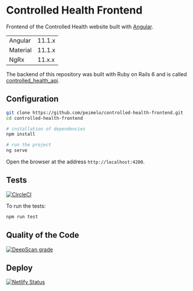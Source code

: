 # Controlled Health Frontend

Frontend of the Controlled Health website built with [Angular](https://angular.io).

<table>
  <tr>
    <td>Angular</td>
    <td>
      11.1.x
    </td>
  </tr>
  <tr>
    <td>Material</td>
    <td>
      11.1.x
    </td>
  </tr>
  <tr>
    <td>NgRx</td>
    <td>
      11.x.x
    </td>
  </tr>
</table>

The backend of this repository was built with Ruby on Rails 6 and is called [controlled_health_api](https://github.com/peimelo/controlled_health_api).

## Configuration

```bash
git clone https://github.com/peimelo/controlled-health-frontend.git
cd controlled-health-frontend

# installation of dependencies
npm install

# run the project
ng serve
```

Open the browser at the address `http://localhost:4200`.

## Tests

[![CircleCI](https://circleci.com/gh/peimelo/controlled-health-frontend.svg?style=svg)](https://circleci.com/gh/peimelo/controlled-health-frontend)

To run the tests:

```bash
npm run test
```

## Quality of the Code

[![DeepScan grade](https://deepscan.io/api/teams/11362/projects/15113/branches/298154/badge/grade.svg)](https://deepscan.io/dashboard#view=project&tid=11362&pid=15113&bid=298154)

## Deploy

[![Netlify Status](https://api.netlify.com/api/v1/badges/7df675ef-b29a-403a-97a3-5e90f4ad8f4e/deploy-status)](https://app.netlify.com/sites/controlledhealth/deploys)
